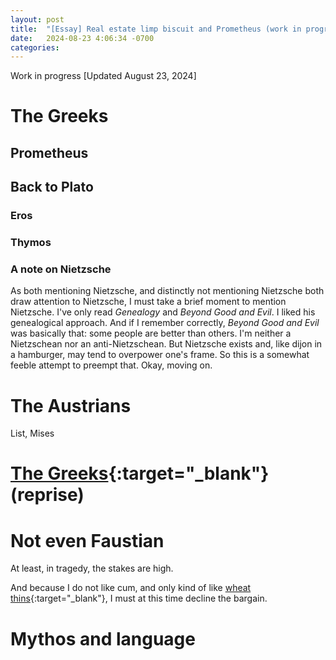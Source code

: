 ```yaml
---
layout: post
title:  "[Essay] Real estate limp biscuit and Prometheus (work in progress)" 
date:   2024-08-23 4:06:34 -0700
categories: 
---
```


Work in progress
[Updated August 23, 2024]

# The Greeks
## Prometheus
## Back to Plato
### Eros
### Thymos

### A note on Nietzsche
As both mentioning Nietzsche, and distinctly not mentioning Nietzsche both draw attention to Nietzsche, I must take a brief moment to mention Nietzsche. I've only read _Genealogy_ and _Beyond Good and Evil_. I liked his genealogical approach. And if I remember correctly, _Beyond Good and Evil_ was basically that: some people are better than others. I'm neither a Nietzschean nor an anti-Nietzschean. But Nietzsche exists and, like dijon in a hamburger, may tend to overpower one's frame. So this is a somewhat feeble attempt to preempt that. Okay, moving on.

# The Austrians
List, Mises

# [The Greeks](https://www.investopedia.com/trading/getting-to-know-the-greeks/){:target="_blank"} (reprise)

# Not even Faustian
At least, in tragedy, the stakes are high. 

And because I do not like cum, and only kind of like [wheat thins](https://youtube.com/shorts/No0aQPNDr58?feature=shared){:target="_blank"}, I must at this time decline the bargain.

# Mythos and language
<!-- Form brotherhood. Fight dragons. Find God. -->